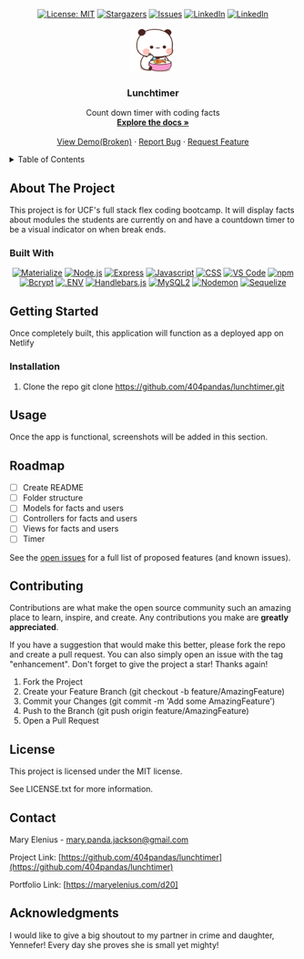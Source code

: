 <div align="center">

  <!-- Add badges using the following format: -->
  <!-- ![Name](urlToShieldHere)(urlToGithubHere) -->

[![License: MIT](https://img.shields.io/badge/License-MIT-yellow.svg)](https://opensource.org/licenses/MIT)
[![Stargazers](https://img.shields.io/github/stars/404pandas/lunchtimer.svg?style=plastic&logo=appveyor)](https://github.com/404pandas/lunchtimer/stargazers)
[![Issues](https://img.shields.io/github/issues/404pandas/lunchtimer.svg?style=plastic&logo=appveyor)](https://github.com/404pandas/lunchtimer/issues)
[![LinkedIn](https://img.shields.io/badge/-LinkedIn-black.svg?style=plastic&logo=appveyor&logo=0A66C2&colorB=555)](https://linkedin.com/in/404pandas)
[![LinkedIn](https://img.shields.io/badge/-Portfolio-black.svg?style=plastic&logo=netlify&logo=0A66C2&colorB=555)](https://linkedin.com/in/404pandas)

</div>

<!-- PROJECT LOGO -->

<div align="center">
  <a href="https://github.com/404pandas/lunchtimer">
    <img src="./public/images/lunchtime.gif" alt="Logo" width="80" height="80">
  </a>

<h3 align="center">Lunchtimer</h3>

  <p align="center">
Count down timer with coding facts    <br />
    <a href="https://github.com/404pandas/lunchtimer"><strong>Explore the docs »</strong></a>
    <br />
    <br />
    <a href="https://github.com/404pandas/lunchtimer">View Demo(Broken)</a>
    ·
    <a href="https://github.com/404pandas/lunchtimer/issues">Report Bug</a>
    ·
    <a href="https://github.com/404pandas/lunchtimer/issues">Request Feature</a>
  </p>
</div>

<!-- TABLE OF CONTENTS -->
<details>
  <summary>Table of Contents</summary>
  <ol>
    <li>
      <a href="#about-the-project">About The Project</a>
      <ul>
        <li><a href="#built-with">Built With</a></li>
      </ul>
    </li>
    <li>
      <a href="#getting-started">Getting Started</a>
      <ul>
        <li><a href="#installation">Installation</a></li>
      </ul>
    </li>
    <li><a href="#usage">Usage</a></li>
    <li><a href="#roadmap">Roadmap</a></li>
    <li><a href="#contributing">Contributing</a></li>
    <li><a href="#license">License</a></li>
    <li><a href="#contact">Contact</a></li>
    <li><a href="#acknowledgments">Acknowledgments</a></li>
  </ol>
</details>

<!-- ABOUT THE PROJECT -->

## About The Project

<!-- Add screenshots using the following format: -->
<!-- ![Screenshot alt description](directPathOfScreenshots) -->

This project is for UCF's full stack flex coding bootcamp. It will display facts about modules the students are currently on and have a countdown timer to be a visual indicator on when break ends.

### Built With

<!--  Dayjs, gsap, jquery, materialize, javascript, css, html, node.js npm vs code -->

<div align="center">

[![Materialize](https://img.shields.io/badge/Framework-Materialize-80ff00?style=plastic&logo=#757575&logoWidth=10)](https://materializecss.com/)
[![Node.js](https://img.shields.io/badge/Framework-Node.js-ff0000?style=plastic&logo=Node.js&logoWidth=10)](https://nodejs.org/en/)
[![Express](https://img.shields.io/badge/Framework-Express-ff0000?style=plastic&logo=express&logoWidth=10)](https://www.npmjs.com/package/express)
[![Javascript](https://img.shields.io/badge/Language-JavaScript-ff0000?style=plastic&logo=JavaScript&logoWidth=10)](https://javascript.info/)
[![CSS](https://img.shields.io/badge/Tool-CSS-ff8000?style=plastic&logo=css3&logoWidth=10)](https://developer.mozilla.org/en-US/docs/Web/CSS)
[![VS Code](https://img.shields.io/badge/IDE-VSCode-ff0000?style=plastic&logo=VisualStudioCode&logoWidth=10)](https://code.visualstudio.com/docs)
[![npm](https://img.shields.io/badge/Tools-npm-ff0000?style=plastic&logo=npm&logoWidth=10)](https://www.npmjs.com/)
[![Bcrypt](https://img.shields.io/badge/Tools-Bcrypt-ff0000?style=plastic&logo=npm&logoWidth=10)](https://www.npmjs.com/package/bcrypt)
[![.ENV](https://img.shields.io/badge/Tools-.ENV-ff0000?style=plastic&logo=.ENV&logoWidth=10)](https://www.npmjs.com/search?q=dotenv)
[![Handlebars.js](https://img.shields.io/badge/Tools-Handlebars.js-ff0000?style=plastic&logo=handlebars.js&logoWidth=10)](https://www.npmjs.com/package/express-handlebars)
[![MySQL2](https://img.shields.io/badge/Tools-MySQL2-ff0000?style=plastic&logo=MySQL2&logoWidth=10)](https://www.npmjs.com/package/mysql2)
[![Nodemon](https://img.shields.io/badge/Tools-Bcrypt-ff0000?style=plastic&logo=npm&logoWidth=10)](https://www.npmjs.com/package/nodemon)
[![Sequelize](https://img.shields.io/badge/Tools-Sequelize-ff0000?style=plastic&logo=sequelize&logoWidth=10)](https://www.npmjs.com/package/sequelize)

</div>

<!-- GETTING STARTED -->

## Getting Started

Once completely built, this application will function as a deployed app on Netlify

### Installation

1. Clone the repo
   git clone https://github.com/404pandas/lunchtimer.git

<!-- USAGE EXAMPLES -->

## Usage

Once the app is functional, screenshots will be added in this section.

<!-- ROADMAP -->

## Roadmap

- [ ] Create README
- [ ] Folder structure
- [ ] Models for facts and users
- [ ] Controllers for facts and users
- [ ] Views for facts and users
- [ ] Timer

See the [open issues](https://github.com/404pandas/lunchtimer/issues) for a full list of proposed features (and known issues).

<!-- CONTRIBUTING -->

## Contributing

Contributions are what make the open source community such an amazing place to learn, inspire, and create. Any contributions you make are **greatly appreciated**.

If you have a suggestion that would make this better, please fork the repo and create a pull request. You can also simply open an issue with the tag "enhancement".
Don't forget to give the project a star! Thanks again!

1. Fork the Project
2. Create your Feature Branch (git checkout -b feature/AmazingFeature)
3. Commit your Changes (git commit -m 'Add some AmazingFeature')
4. Push to the Branch (git push origin feature/AmazingFeature)
5. Open a Pull Request

<!-- LICENSE -->

## License

This project is licensed under the MIT license.

See LICENSE.txt for more information.

<!-- CONTACT -->

## Contact

Mary Elenius - mary.panda.jackson@gmail.com

Project Link: [https://github.com/404pandas/lunchtimer](https://github.com/404pandas/lunchtimer)

Portfolio Link: [https://maryelenius.com/d20]

<!-- ACKNOWLEDGMENTS -->

## Acknowledgments

I would like to give a big shoutout to my partner in crime and daughter, Yennefer! Every day she proves she is small yet mighty!
